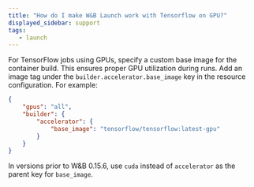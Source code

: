 ```yaml
---
title: "How do I make W&B Launch work with Tensorflow on GPU?"
displayed_sidebar: support
tags:
   - launch
---
```

For TensorFlow jobs using GPUs, specify a custom base image for the container build. This ensures proper GPU utilization during runs. Add an image tag under the `builder.accelerator.base_image` key in the resource configuration. For example:

```json
{
    "gpus": "all",
    "builder": {
        "accelerator": {
            "base_image": "tensorflow/tensorflow:latest-gpu"
        }
    }
}
```

In versions prior to W&B 0.15.6, use `cuda` instead of `accelerator` as the parent key for `base_image`.